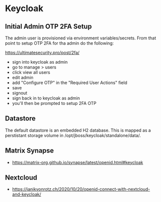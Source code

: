 # Keycloak

## Initial Admin OTP 2FA Setup
The admin user is provisioned via environment variables/secrets. From that point to setup OTP 2FA for tha admin do the following:

https://ultimatesecurity.pro/post/2fa/

- sign into keycloak as admin
- go to manage > users
- click view all users
- edit admin
- add "Configure OTP" in the "Required User Actions" field
- save
- signout
- sign back in to keycloak as admin
- you'll then be prompted to setup 2FA OTP

## Datastore
The default datastore is an embedded H2 database. This is mapped as a perstistant storage volume in /opt/jboss/keycloak/standalone/data/.

## Matrix Synapse
- https://matrix-org.github.io/synapse/latest/openid.html#keycloak

## Nextcloud
- https://janikvonrotz.ch/2020/10/20/openid-connect-with-nextcloud-and-keycloak/

